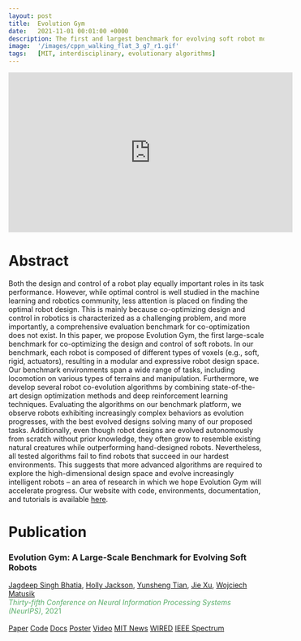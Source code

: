 ```yaml
---
layout: post
title:  Evolution Gym
date:   2021-11-01 00:01:00 +0000
description: The first and largest benchmark for evolving soft robot morphology.
image:  '/images/cppn_walking_flat_3_g7_r1.gif'
tags:   [MIT, interdisciplinary, evolutionary algorithms]
---
```


<p><iframe width="560" height="315" src="https://www.youtube.com/embed/VWivmi9j608" title="YouTube video player" frameborder="0" allow="accelerometer; autoplay; clipboard-write; encrypted-media; gyroscope; picture-in-picture" allowfullscreen></iframe></p>

# Abstract

Both the design and control of a robot play equally important roles in its task performance.  However, while optimal control is well studied in the machine learning and robotics community, less attention is placed on finding the optimal robot design.  This is mainly because co-optimizing design and control in robotics is characterized as a challenging problem, and more importantly, a comprehensive evaluation benchmark for co-optimization does not exist.  In this paper, we propose Evolution Gym, the first large-scale benchmark for co-optimizing the design and control of soft robots. In our benchmark, each robot is composed of different types of voxels (e.g., soft, rigid, actuators), resulting in a modular and expressive robot design space. Our benchmark environments span a wide range of tasks, including locomotion on various types of terrains and manipulation. Furthermore, we develop several robot co-evolution algorithms by combining state-of-the-art design optimization methods and deep reinforcement learning techniques. Evaluating the algorithms on our benchmark platform, we observe robots exhibiting increasingly complex behaviors as evolution progresses, with the best evolved designs solving many of our proposed tasks. Additionally, even though robot designs are evolved autonomously from scratch without prior knowledge, they often grow to resemble existing natural creatures while outperforming hand-designed robots. Nevertheless, all tested algorithms fail to find robots that succeed in our hardest environments. This suggests that more advanced algorithms are required to explore the high-dimensional design space and evolve increasingly intelligent robots – an area of research in which we hope Evolution Gym will accelerate progress. Our website with code, environments, documentation, and tutorials is available [here](http://evogym.csail.mit.edu).

# Publication


### Evolution Gym: A Large-Scale Benchmark for Evolving Soft Robots
[Jagdeep Singh Bhatia](https://jagdeepsb.github.io/), <u>Holly Jackson</u>, [Yunsheng Tian](https://www.yunshengtian.com/), [Jie Xu](http://people.csail.mit.edu/jiex/), [Wojciech Matusik](http://people.csail.mit.edu/wojciech/)
<br>
<span style="color:#57ad68">*Thirty-fifth Conference on Neural Information Processing Systems (NeurIPS)*, 2021</span>
<br><br>
<a class="button button--pub" href="https://papers.nips.cc/paper/2021/file/118921efba23fc329e6560b27861f0c2-Paper.pdf">Paper</a>
<a class="button button--pub" href="https://github.com/EvolutionGym">Code</a>
<a class="button button--pub" href="https://evolutiongym.github.io/">Docs</a>
<a class="button button--pub" href="/files/EvoGym_poster.png">Poster</a>
<a class="button button--pub" href="https://www.youtube.com/watch?v=VWivmi9j608&t=1s&ab_channel=MITCSAIL">Video</a>
<a class="button button--pub" href="https://news.mit.edu/2021/system-designing-training-intelligent-soft-robots-1207">MIT News</a>
<a class="button button--pub" href="https://www.wired.com/story/see-little-robots-get-swole-in-this-virtual-gym/">WIRED</a>
<a class="button button--pub" href="https://spectrum.ieee.org/robot-design">IEEE Spectrum</a>
